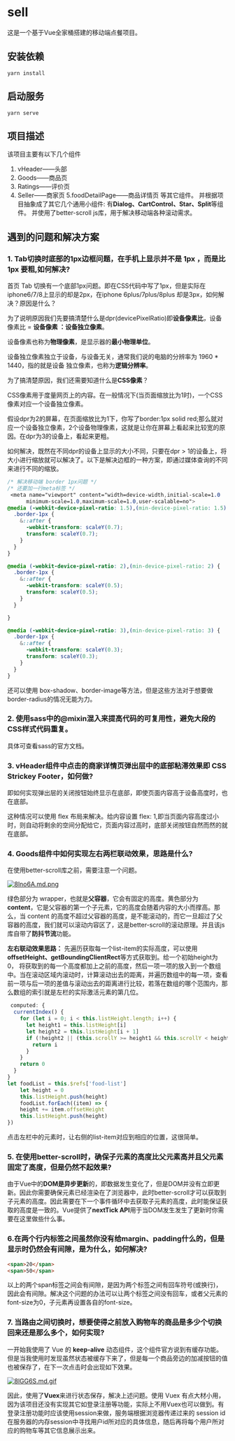 # sell
这是一个基于Vue全家桶搭建的移动端点餐项目。

## 安装依赖
```
yarn install
```

## 启动服务
```
yarn serve
```

## 项目描述
该项目主要有以下几个组件
1. vHeader——头部
2. Goods——商品页
3. Ratings——评价页
4. Seller——商家页
5.foodDetailPage——商品详情页
等其它组件。
并根据项目抽象成了其它几个通用小组件: 有**Dialog、CartControl、Star、Split**等组件。
并使用了better-scroll js库，用于解决移动端各种滚动需求。

## 遇到的问题和解决方案

### 1. Tab切换时底部的1px边框问题，在手机上显示并不是 1px ，而是比 1px 要粗,如何解决?

首页 Tab 切换有一个底部1px问题。即在CSS代码中写了1px，但是实际在iphone6/7/8上显示的却是2px，在iphone 6plus/7plus/8plus 却是3px，如何解决？原因是什么？

为了说明原因我们先要搞清楚什么是dpr(devicePixelRatio)即**设备像素比**，设备像素比 = **设备像素 ：设备独立像素**。

设备像素也称为**物理像素**，是显示器的**最小物理单位**。

设备独立像素独立于设备，与设备无关，通常我们说的电脑的分辨率为 1960 * 1440，指的就是设备
独立像素，也称为**逻辑分辨率**。

为了搞清楚原因，我们还需要知道什么是**CSS像素**？

CSS像素用于度量网页上的内容。在一般情况下(当页面缩放比为1时)，一个CSS像素对应一个设备独立像素。

假设dpr为2的屏幕，在页面缩放比为1下，你写了border:1px solid red;那么就对应一个设备独立像素，2个设备物理像素，这就是让你在屏幕上看起来比较宽的原因。在dpr为3的设备上，看起来更粗。


如何解决，既然在不同dpr的设备上显示的大小不同，只要在dpr > 1的设备上，将大小进行缩放就可以解决了。以下是解决边框的一种方案，即通过媒体查询的不同来进行不同的缩放。

```CSS
/* 解决移动端 border 1px问题 */
/* 还要加一行meta标签 */
 <meta name="viewport" content="width=device-width,initial-scale=1.0
      minimum-scale=1.0,maximum-scale=1.0,user-scalable=no">
@media (-webkit-device-pixel-ratio: 1.5),(min-device-pixel-ratio: 1.5) {
  .border-1px {
    &::after {
      -webkit-transform: scaleY(0.7);
      transform: scaleY(0.7);
    }
  }
}

@media (-webkit-device-pixel-ratio: 2),(min-device-pixel-ratio: 2) {
  .border-1px {
    &::after {
      -webkit-transform: scaleY(0.5);
      transform: scaleY(0.5);
    }
  }

}

@media (-webkit-device-pixel-ratio: 3),(min-device-pixel-ratio: 3) {
  .border-1px {
    &::after {
      -webkit-transform: scaleY(0.3);
      transform: scaleY(0.3);
    }
  }
}
```
还可以使用 box-shadow、border-image等方法，但是这些方法对于想要做border-radius的情况无能为力。

### 2. 使用sass中的@mixin混入来提高代码的可复用性，避免大段的CSS样式代码重复。
具体可查看sass的官方文档。

### 3. vHeader组件中点击的商家详情页弹出层中的底部粘滞效果即 CSS Strickey Footer，如何做?

即如何实现弹出层的关闭按钮始终显示在底部，即使页面内容高于设备高度时，也在底部。

这种情况可以使用 flex 布局来解决。给内容设置 flex: 1,即当页面内容高度过小时，则自动将剩余的空间分配给它，页面内容过高时，底部关闭按钮自然而然的就在底部。

### 4. Goods组件中如何实现左右两栏联动效果，思路是什么?
在使用better-scroll库之前，需要注意一个问题。

[![8lno6A.md.png](https://s1.ax1x.com/2020/03/14/8lno6A.md.png)](https://imgchr.com/i/8lno6A)

绿色部分为 wrapper，也就是**父容器**，它会有固定的高度。黄色部分为 **content**，它是父容器的第一个子元素，它的高度会随着内容的大小而撑高。那么，当 content 的高度不超过父容器的高度，是不能滚动的，而它一旦超过了父容器的高度，我们就可以滚动内容区了，这是better-scroll的滚动原理。并且该js库自带了**防抖节流**功能。

**左右联动效果思路：** 先遍历获取每一个list-item的实际高度，可以使用**offsetHeight、getBoundingClientRect**等方式获取到。给一个初始height为0，
将获取到的每一个高度都加上之前的高度，然后一项一项的放入到一个数组中。当在滚动区域内滚动时，计算滚动出去的距离，并遍历数组中的每一项，查看前一项与后一项的差值与滚动出去的距离进行比较，若落在数组的哪个范围内，那么数组的索引就是左栏的实际激活元素的第几位。

```JavaScript
 computed: {
  currentIndex() {
    for (let i = 0; i < this.listHeight.length; i++) {
      let height1 = this.listHeight[i]
      let height2 = this.listHeight[i + 1]
      if (!height2 || (this.scrollY >= height1 && this.scrollY < height2)) {
        return i
      }
    }
    return 0
  }
}
let foodList = this.$refs['food-list']
    let height = 0
    this.listHeight.push(height)
    foodList.forEach((item) => {
    height += item.offsetHeight
    this.listHeight.push(height)
})
```
点击左栏中的元素时，让右侧的list-item对应到相应的位置，这很简单。

### 5. 在使用better-scroll时，确保子元素的高度比父元素高并且父元素固定了高度，但是仍然不起效果?

由于Vue中的**DOM是异步更新**的，即数据发生变化了，但是DOM并没有立即更新。因此你需要确保元素已经渲染在了浏览器中，此时better-scroll才可以获取到子元素的高度。因此需要在下一个事件循环中去获取子元素的高度，此时能保证获取的高度是一致的。Vue提供了**nextTick API**用于当DOM发生发生了更新时你需要在这里做些什么事。

### 6.在两个行内标签之间虽然你没有给margin、padding什么的，但是显示时仍然会有间隙，是为什么，如何解决?
```HTML
<span>20</span>
<span>50</span>
```
以上的两个span标签之间会有间隙，是因为两个标签之间有回车符号(或换行)，因此会有间隙。解决这个问题的办法可以让两个标签之间没有回车，或者父元素的font-size为0，子元素再设置各自的font-size。

### 7. 当路由之间切换时，想要使得之前放入购物车的商品是多少个切换回来还是那么多个，如何实现?
一开始我使用了 Vue 的 **keep-alive** 动态组件，这个组件官方说到有缓存功能。但是当我使用时发现虽然状态被缓存下来了，但是每一个商品旁边的加减按钮的值也被保存了，在下一次点击时会出现如下效果。

[![8lGG6S.md.gif](https://s1.ax1x.com/2020/03/14/8lGG6S.md.gif)](https://imgchr.com/i/8lGG6S)

因此，使用了**Vuex**来进行状态保存，解决上述问题。使用 Vuex 有点大材小用，因为该项目还没有实现其它如登录注册等功能，实际上不用Vuex也可以做到。有登录注册功能时应该使用session来做，服务端根据浏览器传递过来的 session id 在服务器的内存session中寻找用户id所对应的具体信息，随后再将每个用户所对应的购物车等其它信息展示出来。



